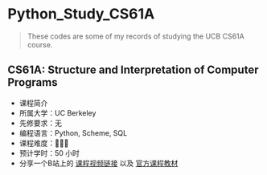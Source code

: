 # Python_Study_CS61A

> These codes are some of my records of studying the UCB CS61A course.

## CS61A: Structure and Interpretation of Computer Programs

- 课程简介
- 所属大学：UC Berkeley
- 先修要求：无
- 编程语言：Python, Scheme, SQL
- 课程难度：🌟🌟🌟
- 预计学时：50 小时
- 分享一个B站上的 [课程视频链接](https://www.bilibili.com/video/BV1GK411Q7qp/?vd_source=186b96c6ea332ffb43b871550ba88368) 以及 [官方课程教材](https://www.composingprograms.com/)

